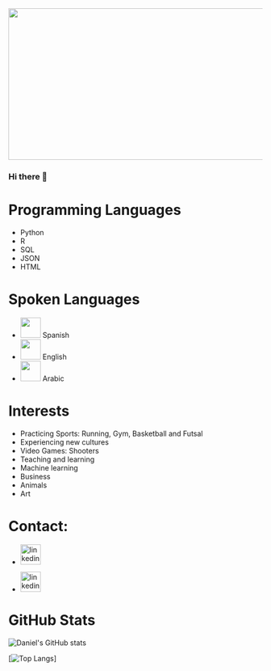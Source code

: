 <img src="https://thumbs.dreamstime.com/b/big-data-science-analysis-business-technology-concept-virtual-screen-big-data-science-analysis-business-technology-concept-145015243.jpg" width="1040" height="300">

### Hi there 👋

# Programming Languages

* Python
* R
* SQL
* JSON
* HTML

# Spoken Languages


* <img src='https://cdn.britannica.com/04/4904-004-EBEFDE35/Flag-Venezuela.jpg' width="40" height='40'> Spanish
* <img src='https://upload.wikimedia.org/wikipedia/en/thumb/a/a4/Flag_of_the_United_States.svg/1200px-Flag_of_the_United_States.svg.png' width="40" height='40'> English
* <img src='https://upload.wikimedia.org/wikipedia/commons/thumb/0/0d/Flag_of_Saudi_Arabia.svg/1024px-Flag_of_Saudi_Arabia.svg.png' width="40" height='40'> Arabic

# Interests

* Practicing Sports: Running, Gym, Basketball and Futsal
* Experiencing new cultures
* Video Games: Shooters
* Teaching and learning
* Machine learning
* Business
* Animals
* Art

# Contact:



* [<img src='http://fonts.gstatic.com/s/i/productlogos/gmail_round_2020q4/v1/web-96dp/logo_gmail_round_2020q4_color_2x_web_96dp.png' alt='linkedin' width="40" height='40'>](aldanajorgedaniel@gmail.com)  


* [<img src='https://upload.wikimedia.org/wikipedia/commons/thumb/f/f8/LinkedIn_icon_circle.svg/2048px-LinkedIn_icon_circle.svg.png' alt='linkedin' width="40" height='40'>](https://www.linkedin.com/in/https://www.linkedin.com/in/jorge-aldana/)  

# GitHub Stats

![Daniel's GitHub stats](https://github-readme-stats.vercel.app/api?username=aldanajd&show_icons=true&theme=merko)

[![Top Langs](https://github-readme-stats.vercel.app/api/top-langs/?username=aldanajd&theme=merko)]
